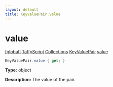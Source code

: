 ```yaml
---
layout: default
title: KeyValuePair.value
---
```


# value

[\[global\]]({{site.baseurl}}/docs/).[TaffyScript]({{site.baseurl}}/docs/TaffyScript/).[Collections]({{site.baseurl}}/docs/TaffyScript/Collections/).[KeyValuePair]({{site.baseurl}}/docs/TaffyScript/Collections/KeyValuePair/).[value]({{site.baseurl}}/docs/TaffyScript/Collections/KeyValuePair/value/)

```cs
KeyValuePair.value { get; }
```

**Type:** object

**Description:** The value of the pair.
